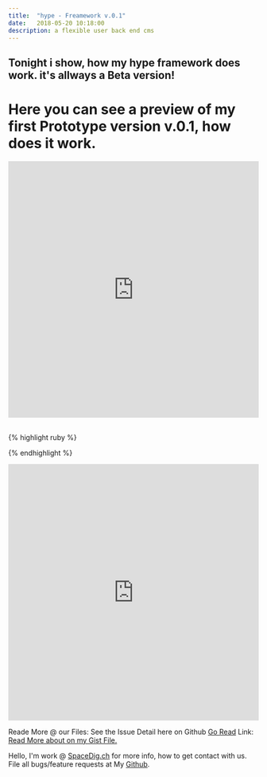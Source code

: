 ```yaml
---
title:  "hype - Freamework v.0.1"
date:   2018-05-20 10:18:00
description: a flexible user back end cms
---
```

<h2 id="this-post-is-the-last-of-a-series-of-posts-in-which-i-write-about-the-observable-type-in-the-first-post-we-went-ahead-writing-an-observable-from-scratch-in-order-to-fully-understand-it-we-then-explored-how-to-create-observables-from-values-arrays-dom-events-and-promises-this-time-well-focus-on-compositions-by-rewriting-some-basic-composition-operators">Tonight i show, how my hype framework does work. it's allways a Beta version!</h2>

<h1>Here you can see a preview of my first Prototype version v.0.1, how does it work.</h1>

<iframe width="100%" height="515" src="https://www.youtube.com/embed/jCS4cTieJkM" frameborder="0" allow="autoplay; encrypted-media" allowfullscreen></iframe>


<img class="card-img-top" src="https://spaceg.github.io/works/assets/images/hr_14.jpg" alt="">


<img class="card-img-top" src="https://spaceg.github.io/works/assets/images/hf_9.jpg" alt="">

<img class="card-img-top" src="https://spaceg.github.io/works/assets/images/hr_19.jpg" alt="">


<img class="card-img-top" src="https://spaceg.github.io/works/assets/images/hf_4.jpg" alt="">

<img class="card-img-top" src="https://spaceg.github.io/works/assets/images/hf_1.jpg" alt="">

<img class="card-img-top" src="https://spaceg.github.io/works/assets/images/hf_2.jpg" alt="">


<img class="card-img-top" src="https://spaceg.github.io/works/assets/images/hf_3.jpg" alt="">


<img class="card-img-top" src="https://spaceg.github.io/works/assets/images/hr_19.jpg" alt="">


<img class="card-img-top" src="https://spaceg.github.io/works/assets/images/hr_17.jpg" alt="">

<img class="card-img-top" src="https://spaceg.github.io/works/assets/images/hr_15.jpg" alt="">

<img class="card-img-top" src="https://spaceg.github.io/works/assets/images/hr_14.jpg" alt="">

<img class="card-img-top" src="https://spaceg.github.io/works/assets/images/hr_13.jpg" alt="">


{% highlight ruby %}



{% endhighlight %}

<iframe width="100%" height="515" src="https://www.youtube.com/embed/jCS4cTieJkM" frameborder="0" allow="autoplay; encrypted-media" allowfullscreen></iframe>

Reade More @ our Files: 
See the Issue Detail here on Github <a href="https://github.com/SpaceG/youtube/edit/master/mongo_db.md">Go Read</a> 
Link: <a href="https://github.com/SpaceG/youtube/edit/master/mongo_db.md">Read More about on my Gist File.</a> 




 Hello, I'm work @ [SpaceDig.ch][spacedig] for more info, how to get contact with us. File all bugs/feature requests at My  [Github][jekyll-gh].

[jekyll-gh]: https://github.com/spaceg
[spacedig]:    http://spacedig.ch
